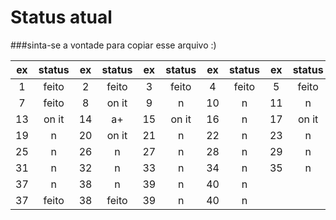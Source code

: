 # Status atual
###sinta-se a vontade para copiar esse arquivo :)

|  ex | status |  ex | status |  ex | status |  ex | status |  ex | status |  ex | status |
|:---:|  :---: |:---:|  :---: |:---:|  :---: |:---:|  :---: |:---:|  :---: |:---:|  :---: |
|  1  |  feito |  2  |  feito |  3  |  feito |  4  |  feito |  5  |  feito |  6  |    n   |
|  7  |  feito |  8  |  on it |  9  |    n   |  10 |    n   |  11 |    n   |  12 |    n   |
|  13 |  on it |  14 |   a+   |  15 |  on it |  16 |    n   |  17 |  on it |  18 |    n   |
|  19 |    n   |  20 |  on it |  21 |    n   |  22 |    n   |  23 |    n   |  24 |    n   |
|  25 |    n   |  26 |    n   |  27 |    n   |  28 |    n   |  29 |    n   |  30 |    n   |
|  31 |    n   |  32 |    n   |  33 |    n   |  34 |    n   |  35 |    n   |  36 |    n   |
|  37 |    n   |  38 |    n   |  39 |    n   |  40 |    n   |
|  37 |  feito |  38 |  feito |  39 |    n   |  40 |    n   |
